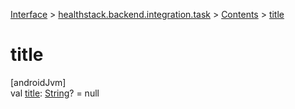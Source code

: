 
[Interface](../../../index.html) > [healthstack.backend.integration.task](../index.html) > [Contents](index.html) > [title](title.html)



# title



[androidJvm]\
val [title](title.html): [String](https://kotlinlang.org/api/latest/jvm/stdlib/kotlin/-string/index.html)? = null




